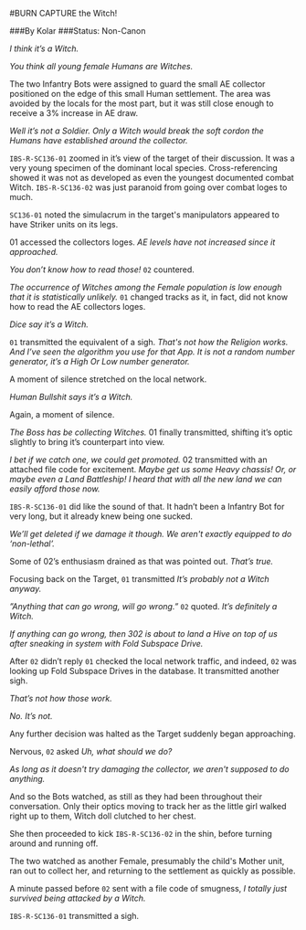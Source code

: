#BURN CAPTURE the Witch!

###By Kolar
###Status: Non-Canon

*I think it’s a Witch.*

*You think all young female Humans are Witches.*

The two Infantry Bots were assigned to guard the small AE collector positioned on the edge of this small Human settlement. The area was avoided by the locals for the most part, but it was still close enough to receive a 3% increase in AE draw.

*Well it’s not a Soldier. Only a Witch would break the soft cordon the Humans have established around the collector.*

`IBS-R-SC136-01` zoomed in it’s view of the target of their discussion. It was a very young specimen of the dominant local species. Cross-referencing showed it was not as developed as even the youngest documented combat Witch. `IBS-R-SC136-02` was just paranoid from going over combat loges to much.

`SC136-01` noted the simulacrum in the target's manipulators appeared to have Striker units on its legs.

01 accessed the collectors loges. *AE levels have not increased since it approached.*

*You don’t know how to read those!* `02` countered.

*The occurrence of Witches among the Female population is low enough that it is statistically unlikely.* `01` changed tracks as it, in fact, did not know how to read the AE collectors loges.

*Dice say it’s a Witch.*

`01` transmitted the equivalent of a sigh. *That's not how the Religion works. And I’ve seen the algorithm you use for that App. It is not a random number generator, it’s a High Or Low number generator.*

A moment of silence stretched on the local network.

*Human Bullshit says it’s a Witch.*

Again, a moment of silence.

*The Boss has be collecting Witches.* 01 finally transmitted, shifting it’s optic slightly to bring it’s counterpart into view.

*I bet if we catch one, we could get promoted.* 02 transmitted with an attached file code for excitement. *Maybe get us some Heavy chassis! Or, or maybe even a Land Battleship! I heard that with all the new land we can easily afford those now.*

`IBS-R-SC136-01` did like the sound of that. It hadn’t been a Infantry Bot for very long, but it already knew being one sucked.

*We’ll get deleted if we damage it though. We aren't exactly equipped to do ‘non-lethal’.*

Some of 02’s enthusiasm drained as that was pointed out. *That’s true.*

Focusing back on the Target, `01` transmitted *It’s probably not a Witch anyway.*

*”Anything that can go wrong, will go wrong.”* `02` quoted. *It’s definitely a Witch.*

*If anything can go wrong, then 302 is about to land a Hive on top of us after sneaking in system with Fold Subspace Drive.*

After `02` didn’t reply `01` checked the local network traffic, and indeed, `02` was looking up Fold Subspace Drives in the database. It transmitted another sigh.

*That’s not how those work.*

*No. It’s not.*

Any further decision was halted as the Target suddenly began approaching.

Nervous, `02` asked *Uh, what should we do?*

*As long as it doesn't try damaging the collector, we aren't supposed to do anything.*

And so the Bots watched, as still as they had been throughout their conversation. Only their optics moving to track her as the little girl walked right up to them, Witch doll clutched to her chest.

She then proceeded to kick `IBS-R-SC136-02` in the shin, before turning around and running off.

The two watched as another Female, presumably the child's Mother unit, ran out to collect her, and returning to the settlement as quickly as possible.

A minute passed before `02` sent with a file code of smugness, *I totally just survived being attacked by a Witch.*

`IBS-R-SC136-01` transmitted a sigh.
